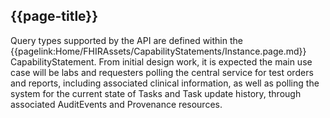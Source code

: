 ## {{page-title}}

Query types supported by the API are defined within the {{pagelink:Home/FHIRAssets/CapabilityStatements/Instance.page.md}} CapabilityStatement. From initial design work, it is expected the main use case will be labs and requesters polling the central service for test orders and reports, including associated clinical information, as well as polling the system for the current state of Tasks and Task update history, through associated AuditEvents and Provenance resources.